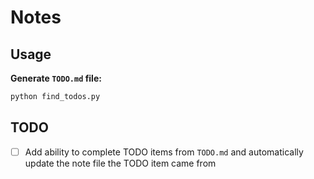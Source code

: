 # Notes

## Usage

**Generate `TODO.md` file:**
```bash
python find_todos.py
```

## TODO
- [ ] Add ability to complete TODO items from `TODO.md` and automatically update the note file the TODO item came from

